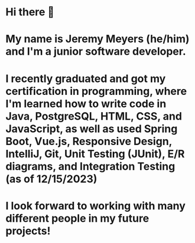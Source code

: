 # Hi there 👋
# My name is Jeremy Meyers (he/him) and I'm a junior software developer.
# I recently graduated and got my certification in programming, where I'm learned how to write code in Java, PostgreSQL, HTML, CSS, and JavaScript, as well as used Spring Boot, Vue.js, Responsive Design, IntelliJ, Git, Unit Testing (JUnit), E/R diagrams, and Integration Testing (as of 12/15/2023)
# I look forward to working with many different people in my future projects! 

